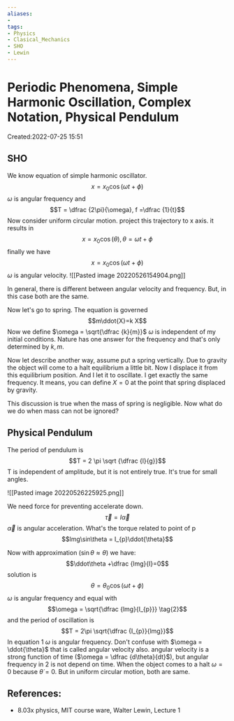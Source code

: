 ```yaml
---
aliases: 
- 
tags:
- Physics
- Clasical_Mechanics
- SHO
- Lewin
---
```


 # Periodic Phenomena, Simple Harmonic Oscillation, Complex Notation, Physical Pendulum
Created:2022-07-25 15:51

## SHO
We know equation of simple harmonic oscillator.$$x=x_{0}\cos (\omega t +\phi)$$
$\omega$ is angular frequency and$$T = \dfrac {2\pi}{\omega}, f =\dfrac {1}{t}$$Now consider uniform circular motion. project this trajectory to x axis. it results in 
$$x= x_{0}\cos(\theta), \theta= \omega t +\phi$$ finally we have$$x= x_{0}\cos(\omega t +\phi)$$
$\omega$ is angular velocity. 
![[Pasted image 20220526154904.png]]

In general, there is different between angular velocity and frequency. But, in this case both are the same.

Now let's go to spring. The equation is governed$$m\ddot{X}=k X$$ Now we define $\omega = \sqrt{\dfrac {k}{m}}$
$\omega$ is independent of my initial conditions. Nature has one answer for the frequency and that's only determined by $k, m$. 

Now let describe another way, assume put a spring vertically. Due to gravity the object will come to a halt equilibrium a little bit. Now I displace it from this equilibrium position. And I let it to oscillate. I get exactly the  same frequency. It means, you can define $X=0$ at the point that spring displaced by gravity.

This discussion is true when the mass of spring is negligible. Now what do we do when mass can not be ignored?


## Physical Pendulum
The period of pendulum is $$T = 2 \pi \sqrt {\dfrac {l}{g}}$$
T is independent of amplitude, but it is not entirely true. It's true for small angles.

![[Pasted image 20220526225925.png]]

We need force for preventing accelerate down.$$\vec\tau = I\vec\alpha$$ $\vec\alpha$ is angular acceleration. What's the torque related to point of p
$$lmg\sin\theta = I_{p}\ddot{\theta}$$

Now with approximation ($\sin\theta\approx \theta$) we have: $$\ddot\theta +\dfrac {lmg}{I}=0$$
solution is $$\theta=\theta_{0}\cos(\omega t+\phi) \tag{1}$$$\omega$ is angular frequency and equal with $$\omega = \sqrt{\dfrac {lmg}{I_{p}}} \tag{2}$$ and the period of oscillation is$$T = 2\pi \sqrt{\dfrac {I_{p}}{lmg}}$$In equation $1$ $\omega$ is angular frequency. Don't confuse with $\omega = \ddot{\theta}$ that is called angular velocity also. angular velocity is a strong function of time ($\omega = \dfrac {d\theta}{dt}$), but angular frequency in $2$ is not depend on time. When the object comes to a halt $\omega = 0$ because $\dot\theta = 0$. But in uniform circular motion, both are same.

## References:
-  8.03x physics, MIT course ware, Walter Lewin, Lecture 1

